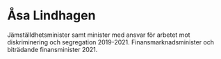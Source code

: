 # Åsa Lindhagen

Jämställdhetsminister samt minister med ansvar för arbetet mot diskriminering och segregation 2019-2021. Finansmarknadsminister och biträdande finansminister 2021.
